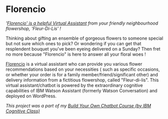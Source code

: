# Florencio
*'[Florencio' is a helpful Virtual Assistant](https://sonaliramji.intelaedu.com/) from your friendly neighbourhood flowershop, 'Fleur-Di-Lis' !*

Thinking about gifting an ensemble of gorgeous flowers to someone special but not sure which ones to pick? Or wondering if you can get that resplendent bouquet you've been eyeing delivered on a Sunday? Then fret no more because "Florencio" is here to answer all your floral woes !

[Florencio](https://sonaliramji.intelaedu.com/) is a virtual assistant who can provide you various flower recommendations based on your necessities ( such as specific occasions, or whether your order is for a family member/friend/significant other) and delivery information from a fictitious flowershop, called "Fleur-di-lis". This virtual assistant/chatbot is powered by the extraordinary cognitive capabilities of IBM Watson Assistant (formerly Watson Conversation) and deployed on WordPress.

*This project was a part of my [Build Your Own Chatbot Course  (by IBM Cognitive Class)](https://courses.cognitiveclass.ai/certificates/6ffd185f9af24f50a3ab2cd495286161)*
